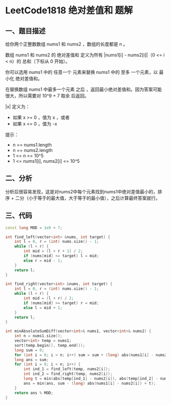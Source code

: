 # LeetCode1818 绝对差值和 题解

## 一、题目描述

给你两个正整数数组 nums1 和 nums2 ，数组的长度都是 n 。

数组 nums1 和 nums2 的 绝对差值和 定义为所有 |nums1[i] - nums2[i]|（0 <= i < n）的 总和（下标从 0 开始）。

你可以选用 nums1 中的 任意一个 元素来替换 nums1 中的 至多 一个元素，以 最小化 绝对差值和。

在替换数组 nums1 中最多一个元素 之后 ，返回最小绝对差值和。因为答案可能很大，所以需要对 10^9 + 7 取余 后返回。

|x| 定义为：

+ 如果 x >= 0 ，值为 x ，或者
+ 如果 x <= 0 ，值为 -x

提示：

+ n == nums1.length
+ n == nums2.length
+ 1 <= n <= 10^5
+ 1 <= nums1[i], nums2[i] <= 10^5




## 二、分析

分析后很容易发现，这是对nums2中每个元素找到nums1中绝对差值最小的，排序 + 二分（小于等于的最大值，大于等于的最小值），之后计算最终答案就行。



## 三、代码

```c++
const long MOD = 1e9 + 7;

int find_left(vector<int> &nums, int target) {
    int l = 0, r = (int) nums.size() - 1;
    while (l < r) {
        int mid = (l + r + 1) / 2;
        if (nums[mid] <= target) l = mid;
        else r = mid - 1;
    }
    return l;
}

int find_right(vector<int> &nums, int target) {
    int l = 0, r = (int) nums.size() - 1;
    while (l < r) {
        int mid = (l + r) / 2;
        if (nums[mid] >= target) r = mid;
        else l = mid + 1;
    }
    return l;
}

int minAbsoluteSumDiff(vector<int>& nums1, vector<int>& nums2) {
    int n = nums1.size();
    vector<int> temp = nums1;
    sort(temp.begin(), temp.end());
    long sum = 0;
    for (int i = 0; i < n; i++) sum = sum + (long) abs(nums1[i] - nums2[i]);
    long ans = sum;
    for (int i = 0; i < n; i++) {
        int ind_1 = find_left(temp, nums2[i]);
        int ind_2 = find_right(temp, nums2[i]);
        long t = min(abs(temp[ind_1] - nums2[i]), abs(temp[ind_2] - nums2[i]));
        ans = min(ans, sum - (long) abs(nums1[i] - nums2[i]) + t);
    }
    return ans % MOD;
}
```



